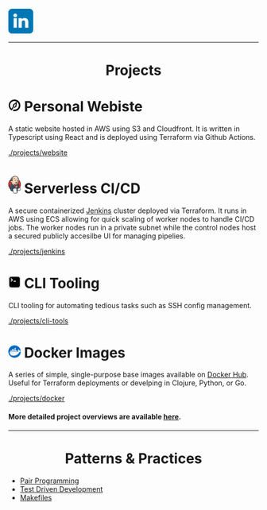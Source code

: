 [<img width="50" src="./projects/website/speerportfolio/src/content/linkedin_logo.svg" alt="LinkedIn"/>]("https://www.linkedin.com/in/kyle-d-speer")

***
<h1 align="center">Projects</h1>

#  [<img width="25" src="./projects/website/speerportfolio/public/spear_logo512.png" alt="Speer logo">](https://speerportfolio.com) Personal Webiste
A static website hosted in AWS using S3 and Cloudfront. It is written in Typescript using React and is deployed using Terraform via Github Actions.

[./projects/website](https://github.com/kspeer825/portfolio/tree/main/projects/#personal-website)

# [<img width="25" src="./projects/jenkins/jenkins_logo.png" alt="Jenkins logo">](https://www.jenkins.io/) Serverless CI/CD
A secure containerized [Jenkins](https://www.jenkins.io/) cluster deployed via Terraform. It runs in AWS using ECS allowing for quick scaling of worker nodes to handle CI/CD jobs. The worker nodes run in a private subnet while the control nodes host a secured publicly accesilbe UI for managing pipelies.

[./projects/jenkins](https://github.com/kspeer825/portfolio/tree/main/projects/#jenkins-cluster)

# [<img width="25" src="./projects/cli-tools/cli_logo.jpg" alt="Terminal">](https://github.com/kspeer825/portfolio/tree/main/projects/cli-tooling/updatessh/#updatessh) CLI Tooling
CLI tooling for automating tedious tasks such as SSH config management.

[./projects/cli-tools](https://github.com/kspeer825/portfolio/tree/main/projects/#cli-tooling)

# [<img width="25" src="./projects/docker/docker_logo.png" alt="docker logo">](https://hub.docker.com/u/kspeer825) Docker Images
A series of simple, single-purpose base images available on [Docker Hub](https://hub.docker.com/u/kspeer825). Useful for Terraform deployments or develping in Clojure, Python, or Go.

[./projects/docker](https://github.com/kspeer825/portfolio/tree/main/projects/#docker-images)


#### More detailed project overviews are available [here](https://github.com/kspeer825/portfolio/tree/main/projects/#projects).

***
<h1 align="center">Patterns & Practices</h1>

 - [Pair Programming](https://github.com/kspeer825/portfolio/tree/main/practices/#pair-programming)
 - [Test Driven Development](https://github.com/kspeer825/portfolio/tree/main/practices/#test-driven-development)
 - [Makefiles](https://github.com/kspeer825/portfolio/tree/main/practices/#using-a-makefile)
